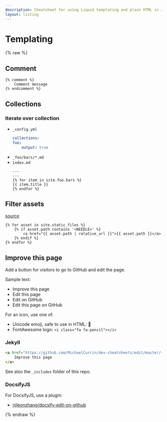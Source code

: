 ```yaml
---
description: Cheatsheet for using Liquid templating and plain HTML in Jekyll projects
layout: listing
---
```

# Templating


{% raw %}

## Comment

```liquid
{% comment %}
    Comment message
{% endcomment %}
```

## Collections

### Iterate over collection

- `_config.yml`
    ```yaml
    collections:
    foo:
        output: true
    ```
- `_foo/bars/*.md`
- `index.md`
    ```liquid
    ---
    ---
    {% for item in site.foo.bars %}
    {{ item.title }}
    {% endfor %}
    ```


## Filter assets

[source](https://stackoverflow.com/questions/17677094/jekyll-for-loop-over-all-images-in-a-folder)

```liquid
{% for asset in site.static_files %}
    {% if asset.path contains '<NEEDLE>' %}
        <a href="{{ asset.path | relative_url }}">{{ asset.path }}</a>
    {% endif %}
{% endfor %}
```


## Improve this page

Add a button for visitors to go to GitHub and edit the page.

Sample text:

- Improve this page
- Edit this page
- Edit on GitHub
- Edit this page on GitHub

For an icon, use one of:

- Unicode emoji, safe to use in HTML: 📝
- FontAwesome logo: `<i class="fa fa-pencil"></i>`

### Jekyll

```html
<a href="https://github.com/MichaelCurrin/dev-cheatsheets/edit/master/{{ page.path }}">
    Improve this page
</a>
```

See also the `_includes` folder of this repo.


### DocsifyJS

For DocsifyJS, use a plugin:

- [njleonzhang/docsify-edit-on-github](https://github.com/njleonzhang/docsify-edit-on-github)

{% endraw %}
